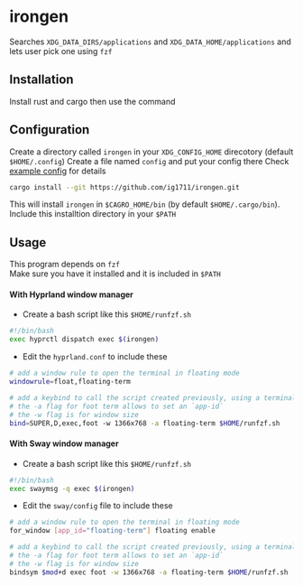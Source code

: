 # irongen

Searches `XDG_DATA_DIRS/applications` and `XDG_DATA_HOME/applications` and lets user pick one using `fzf`

## Installation

Install rust and cargo then use the command

## Configuration

Create a directory called `irongen` in your `XDG_CONFIG_HOME` direcotory (default `$HOME/.config`)
Create a file named `config` and put your config there
Check [example config](/example_config/config) for details


```sh
cargo install --git https://github.com/ig1711/irongen.git
```

This will install `irongen` in `$CAGRO_HOME/bin` (by default `$HOME/.cargo/bin`). Include this installtion directory in your `$PATH`

## Usage

This program depends on `fzf`
<br>
Make sure you have it installed and it is included in `$PATH`

#### With Hyprland window manager

- Create a bash script like this `$HOME/runfzf.sh`

```sh
#!/bin/bash
exec hyprctl dispatch exec $(irongen)
```

- Edit the `hyprland.conf` to include these

```sh
# add a window rule to open the terminal in floating mode
windowrule=float,floating-term

# add a keybind to call the script created previously, using a terminal. I'm using foot term here
# the -a flag for foot term allows to set an `app-id`
# the -w flag is for window size
bind=SUPER,D,exec,foot -w 1366x768 -a floating-term $HOME/runfzf.sh
```

#### With Sway window manager

- Create a bash script like this `$HOME/runfzf.sh`

```sh
#!/bin/bash
exec swaymsg -q exec $(irongen)
```

- Edit the `sway/config` file to include these

```sh
# add a window rule to open the terminal in floating mode
for_window [app_id="floating-term"] floating enable

# add a keybind to call the script created previously, using a terminal. I'm using foot term here
# the -a flag for foot term allows to set an `app-id`
# the -w flag is for window size
bindsym $mod+d exec foot -w 1366x768 -a floating-term $HOME/runfzf.sh
```
